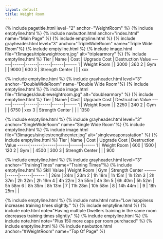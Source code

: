 ```yaml
---
layout: default
title: Weight Room
---
```

{% include pagetitle.html level="2" anchor="WeightRoom" %}
{% include emptyline.html %}
{% include navbutton.html anchor="index.html" name="Main Page" %}
{% include emptyline.html %}
{% include grayheader.html level="3" anchor="TripleWideRoom" name="Triple Wide Room"%}
{% include emptyline.html %}
{% include image.html file="t1images/tripleweightroom.jpg" alt="triplearmory" %}
{% include emptyline.html %}
Tier | Name | Cost | Upgrade Cost | Destruction Value
------|------|------|------|------|------
1 | Weight Room | | 3000 | 360
2 | Gym | | 9000 | 600
3 | Strength Center | | | xxx

{% include emptyline.html %}
{% include grayheader.html level="3" anchor="DoubleWideRoom" name="Double Wide Room"%}
{% include emptyline.html %}
{% include image.html file="t1images/doubleweightroom.jpg" alt="doublearmory" %}
{% include emptyline.html %}
Tier | Name | Cost | Upgrade Cost | Destruction Value
------|------|------|------|------|------
1 | Weight Room | | 2250 | 240
2 | Gym | | 6750 | xxx
3 | Strength Center | | | 1350

{% include emptyline.html %}
{% include grayheader.html level="3" anchor="SingleWideRoom" name="Single Wide Room"%}
{% include emptyline.html %}
{% include image.html file="t3images/singlestrengthcenter.jpg" alt="singleweaponsstation" %}
{% include emptyline.html %}
Tier | Name | Cost | Upgrade Cost | Destruction Value
------|------|------|------|------|------
1 | Weight Room | 600 | 1500 | 120
2 | Gym | | 4500 | 300
3 | Strength Center | | | 900

{% include emptyline.html %}
{% include grayheader.html level="3" anchor="TrainingTimes" name="Training Times"%}
{% include emptyline.html %}
Skill Value | Weight Room | Gym | Strength Center
------|------|------|------
1 | 26m | 24m | 23m
2 | 1h 18m | 1h 15m | 1h 12m
3 | 2h 37m | 2h 32m | 2h 16m
4 | 4h 22m | 3h 55m | 4h 3m
5 | 6h 40m | 5h 52m | 5h 58m
6 | 8h 35m | 8h 13m |
7 | 11h 28m | 10h 58m |
8 | 14h 44m | |
9 | 18h 25m | |

{% include emptyline.html %}
{% include note.html note="Low happiness increases training times slightly." %}
{% include emptyline.html %}
{% include note.html note="Having multiple Dwellers training in the same room decreases training times slightly." %}
{% include emptyline.html %}
{% include note.html note="Plus 150 more caps per room purchaced" %}
{% include emptyline.html %}
{% include navbutton.html anchor="#WeightRoom" name="Top Of Page" %}
